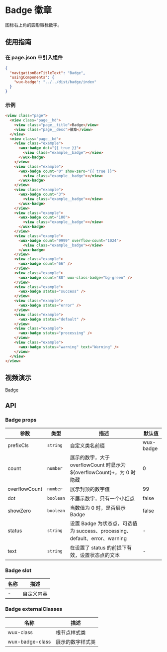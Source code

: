 # Badge 徽章

图标右上角的圆形徽标数字。

## 使用指南

### 在 page.json 中引入组件

```json
{
  "navigationBarTitleText": "Badge",
  "usingComponents": {
    "wux-badge": "../../dist/badge/index"
  }
}
```

### 示例

```html
<view class="page">
  <view class="page__hd">
    <view class="page__title">Badge</view>
    <view class="page__desc">徽章</view>
  </view>
  <view class="page__bd">
    <view class="example">
      <wux-badge dot="{{ true }}">
        <view class="example__badge"></view>
      </wux-badge>
    </view>
    <view class="example">
      <wux-badge count="0" show-zero="{{ true }}">
        <view class="example__badge"></view>
      </wux-badge>
    </view>
    <view class="example">
      <wux-badge count="3">
        <view class="example__badge"></view>
      </wux-badge>
    </view>
    <view class="example">
      <wux-badge count="100">
        <view class="example__badge"></view>
      </wux-badge>
    </view>
    <view class="example">
      <wux-badge count="9999" overflow-count="1024">
        <view class="example__badge"></view>
      </wux-badge>
    </view>
    <view class="example">
      <wux-badge count="66" />
    </view>
    <view class="example">
      <wux-badge count="88" wux-class-badge="bg-green" />
    </view>
    <view class="example">
      <wux-badge status="success" />
    </view>
    <view class="example">
      <wux-badge status="error" />
    </view>
    <view class="example">
      <wux-badge status="default" />
    </view>
    <view class="example">
      <wux-badge status="processing" />
    </view>
    <view class="example">
      <wux-badge status="warning" text="Warning" />
    </view>
  </view>
</view>
```

## 视频演示

[Badge](./_media/badge.mp4 ':include :type=iframe width=375px height=667px')

## API

### Badge props

| 参数          | 类型      | 描述                                                                       | 默认值    |
| ------------- | --------- | -------------------------------------------------------------------------- | --------- |
| prefixCls     | `string`  | 自定义类名前缀                                                             | wux-badge |
| count         | `number`  | 展示的数字，大于 overflowCount 时显示为 ${overflowCount}+，为 0 时隐藏     | 0         |
| overflowCount | `number`  | 展示封顶的数字值                                                           | 99        |
| dot           | `boolean` | 不展示数字，只有一个小红点                                                 | false     |
| showZero      | `boolean` | 当数值为 0 时，是否展示 Badge                                              | false     |
| status        | `string`  | 设置 Badge 为状态点，可选值为 success、processing、default、error、warning | -         |
| text          | `string`  | 在设置了 status 的前提下有效，设置状态点的文本                             | -         |

### Badge slot

| 名称 | 描述       |
| ---- | ---------- |
| -    | 自定义内容 |

### Badge externalClasses

| 名称            | 描述             |
| --------------- | ---------------- |
| wux-class       | 根节点样式类     |
| wux-badge-class | 展示的数字样式类 |
